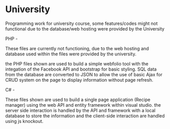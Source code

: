 # University
Programming work for university course, some features/codes might not functional due to the database/web hosting were provided by the University


PHP - 

These files are currently not functioning, due to the web hosting and database used within the files were provided by the university.

the PHP files shown are used to build a simple webfolio tool with the integation of the Facebook API and bootstrap for basic styling.
SQL data from the database are converted to JSON to allow the use of basic Ajax for CRUD system on the page to display information without page refresh.


C# - 

These files shown are used to build a single page application (Recipe manager) using the web API and entity framework within visual studio.
the server side interaction is handled by the API and framework with a local database to store the information and the client-side interaction are handled using js knockout.
